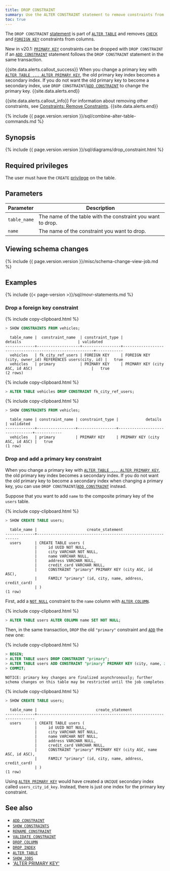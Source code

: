 ```yaml
---
title: DROP CONSTRAINT
summary: Use the ALTER CONSTRAINT statement to remove constraints from columns.
toc: true
---
```


The `DROP CONSTRAINT` [statement](sql-statements.html) is part of [`ALTER TABLE`](alter-table.html) and removes [`CHECK`](check.html) and [`FOREIGN KEY`](foreign-key.html) constraints from columns.

<span class="version-tag">New in v20.1:</span> [`PRIMARY KEY`](primary-key.html) constraints can be dropped with `DROP CONSTRAINT` if an [`ADD CONSTRAINT`](add-constraint.html) statement follows the `DROP CONSTRAINT` statement in the same transaction.

{{site.data.alerts.callout_success}}
When you change a primary key with [`ALTER TABLE ... ALTER PRIMARY KEY`](alter-primary-key.html), the old primary key index becomes a secondary index. If you do not want the old primary key to become a secondary index, use `DROP CONSTRAINT`/[`ADD CONSTRAINT`](add-constraint.html) to change the primary key.
{{site.data.alerts.end}}

{{site.data.alerts.callout_info}}
For information about removing other constraints, see [Constraints: Remove Constraints](constraints.html#remove-constraints).
{{site.data.alerts.end}}

{% include {{ page.version.version }}/sql/combine-alter-table-commands.md %}

## Synopsis

<section>{% include {{ page.version.version }}/sql/diagrams/drop_constraint.html %} </section>

## Required privileges

The user must have the `CREATE` [privilege](authorization.html#assign-privileges) on the table.

## Parameters

 Parameter | Description
-----------|-------------
 `table_name` | The name of the table with the constraint you want to drop.
 `name` | The name of the constraint you want to drop.

## Viewing schema changes

{% include {{ page.version.version }}/misc/schema-change-view-job.md %}

## Examples

{% include {{< page-version >}}/sql/movr-statements.md %}

### Drop a foreign key constraint

{% include copy-clipboard.html %}
~~~ sql
> SHOW CONSTRAINTS FROM vehicles;
~~~

~~~
  table_name |  constraint_name  | constraint_type |                         details                         | validated
-------------+-------------------+-----------------+---------------------------------------------------------+------------
  vehicles   | fk_city_ref_users | FOREIGN KEY     | FOREIGN KEY (city, owner_id) REFERENCES users(city, id) |   true
  vehicles   | primary           | PRIMARY KEY     | PRIMARY KEY (city ASC, id ASC)                          |   true
(2 rows)
~~~

{% include copy-clipboard.html %}
~~~ sql
> ALTER TABLE vehicles DROP CONSTRAINT fk_city_ref_users;
~~~

{% include copy-clipboard.html %}
~~~ sql
> SHOW CONSTRAINTS FROM vehicles;
~~~

~~~
  table_name | constraint_name | constraint_type |            details             | validated
-------------+-----------------+-----------------+--------------------------------+------------
  vehicles   | primary         | PRIMARY KEY     | PRIMARY KEY (city ASC, id ASC) |   true
(1 row)
~~~

### Drop and add a primary key constraint

When you change a primary key with [`ALTER TABLE ... ALTER PRIMARY KEY`](alter-primary-key.html), the old primary key index becomes a secondary index. If you do not want the old primary key to become a secondary index when changing a primary key, you can use `DROP CONSTRAINT`/[`ADD CONSTRAINT`](add-constraint.html) instead.

Suppose that you want to add `name` to the composite primary key of the `users` table.

{% include copy-clipboard.html %}
~~~ sql
> SHOW CREATE TABLE users;
~~~

~~~
  table_name |                      create_statement
-------------+--------------------------------------------------------------
  users      | CREATE TABLE users (
             |     id UUID NOT NULL,
             |     city VARCHAR NOT NULL,
             |     name VARCHAR NULL,
             |     address VARCHAR NULL,
             |     credit_card VARCHAR NULL,
             |     CONSTRAINT "primary" PRIMARY KEY (city ASC, id ASC),
             |     FAMILY "primary" (id, city, name, address, credit_card)
             | )
(1 row)
~~~

First, add a [`NOT NULL`](not-null.html) constraint to the `name` column with [`ALTER COLUMN`](alter-column.html).

{% include copy-clipboard.html %}
~~~ sql
> ALTER TABLE users ALTER COLUMN name SET NOT NULL;
~~~

Then, in the same transaction, `DROP` the old `"primary"` constraint and [`ADD`](add-constraint.html) the new one:

{% include copy-clipboard.html %}
~~~ sql
> BEGIN;
> ALTER TABLE users DROP CONSTRAINT "primary";
> ALTER TABLE users ADD CONSTRAINT "primary" PRIMARY KEY (city, name, id);
> COMMIT;
~~~

~~~
NOTICE: primary key changes are finalized asynchronously; further schema changes on this table may be restricted until the job completes
~~~

{% include copy-clipboard.html %}
~~~ sql
> SHOW CREATE TABLE users;
~~~

~~~
  table_name |                          create_statement
-------------+---------------------------------------------------------------------
  users      | CREATE TABLE users (
             |     id UUID NOT NULL,
             |     city VARCHAR NOT NULL,
             |     name VARCHAR NOT NULL,
             |     address VARCHAR NULL,
             |     credit_card VARCHAR NULL,
             |     CONSTRAINT "primary" PRIMARY KEY (city ASC, name ASC, id ASC),
             |     FAMILY "primary" (id, city, name, address, credit_card)
             | )
(1 row)
~~~

Using [`ALTER PRIMARY KEY`](alter-primary-key.html) would have created a `UNIQUE` secondary index called `users_city_id_key`. Instead, there is just one index for the primary key constraint.

## See also

- [`ADD CONSTRAINT`](add-constraint.html)
- [`SHOW CONSTRAINTS`](show-constraints.html)
- [`RENAME CONSTRAINT`](rename-constraint.html)
- [`VALIDATE CONSTRAINT`](validate-constraint.html)
- [`DROP COLUMN`](drop-column.html)
- [`DROP INDEX`](drop-index.html)
- [`ALTER TABLE`](alter-table.html)
- [`SHOW JOBS`](show-jobs.html)
- ['ALTER PRIMARY KEY'](alter-primary-key.html)
